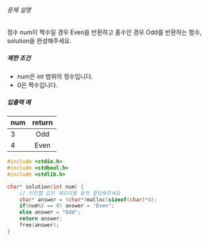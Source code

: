 ###### 문제 설명

정수 num이 짝수일 경우 Even을 반환하고 홀수인 경우 Odd를 반환하는 함수, solution을 완성해주세요.

##### 제한 조건

- num은 int 범위의 정수입니다.
- 0은 짝수입니다.

##### 입출력 예

| num  | return |
| ---- | :----: |
| 3    |  Odd   |
| 4    |  Even  |

```c
#include <stdio.h>
#include <stdbool.h>
#include <stdlib.h>

char* solution(int num) {
    // 리턴할 값은 메모리를 동적 할당해주세요
    char* answer = (char*)malloc(sizeof(char)*4);
    if(num%2 == 0) answer = "Even";
    else answer = "Odd";
    return answer;
    free(answer);
}
```
